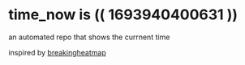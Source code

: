 # time_now is (( 1693940400631 ))

an automated repo that shows the currnent time

inspired by [breakingheatmap](https://github.com/breakingheatmap/breakingheatmap)